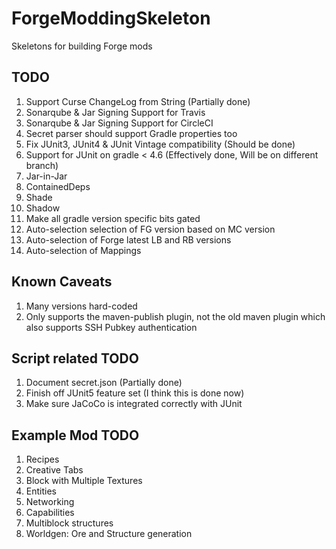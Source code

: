 # ForgeModdingSkeleton
Skeletons for building Forge mods

## TODO
1) Support Curse ChangeLog from String (Partially done)
2) Sonarqube & Jar Signing Support for Travis
3) Sonarqube & Jar Signing Support for CircleCI
4) Secret parser should support Gradle properties too
5) Fix JUnit3, JUnit4 & JUnit Vintage compatibility (Should be done)
6) Support for JUnit on gradle < 4.6 (Effectively done, Will be on different branch)
7) Jar-in-Jar
8) ContainedDeps
9) Shade
10) Shadow
11) Make all gradle version specific bits gated
12) Auto-selection selection of FG version based on MC version
13) Auto-selection of Forge latest LB and RB versions
14) Auto-selection of Mappings

## Known Caveats
1) Many versions hard-coded
2) Only supports the maven-publish plugin, not the old maven plugin which also supports SSH Pubkey authentication

## Script related TODO
1) Document secret.json (Partially done)
2) Finish off JUnit5 feature set (I think this is done now)
3) Make sure JaCoCo is integrated correctly with JUnit

## Example Mod TODO
1) Recipes
2) Creative Tabs
3) Block with Multiple Textures
4) Entities
5) Networking
6) Capabilities
7) Multiblock structures
8) Worldgen: Ore and Structure generation
